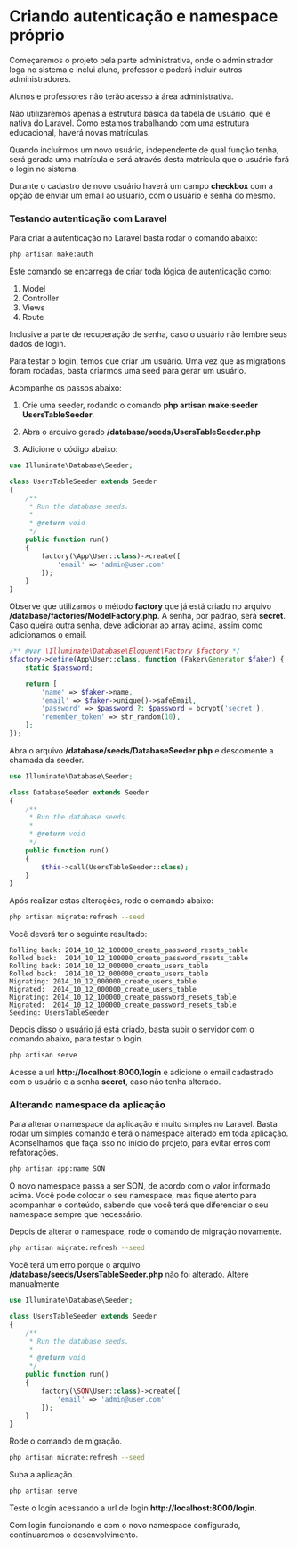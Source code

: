 # Criando autenticação e namespace próprio

Começaremos o projeto pela parte administrativa, onde o administrador loga no sistema e inclui aluno, professor e poderá incluir outros administradores.

Alunos e professores não terão acesso à área administrativa.

Não utilizaremos apenas a estrutura básica da tabela de usuário, que é nativa do Laravel. Como estamos trabalhando com uma estrutura educacional, haverá novas matrículas.

Quando incluírmos um novo usuário, independente de qual função tenha, será gerada uma matrícula e será através desta matrícula que o usuário fará o login no sistema.

Durante o cadastro de novo usuário haverá um campo **checkbox** com a opção de enviar um email ao usuário, com o usuário e senha do mesmo.

### Testando autenticação com Laravel

Para criar a autenticação no Laravel basta rodar o comando abaixo:

```sh
php artisan make:auth
```

Este comando se encarrega de criar toda lógica de autenticação como:

1. Model
2. Controller
3. Views
4. Route

Inclusive a parte de recuperação de senha, caso o usuário não lembre seus dados de login.

Para testar o login, temos que criar um usuário. Uma vez que as migrations foram rodadas, basta criarmos uma seed para gerar um usuário. 

Acompanhe os passos abaixo:

1. Crie uma seeder, rodando o comando **php artisan make:seeder UsersTableSeeder**.

2. Abra o arquivo gerado **/database/seeds/UsersTableSeeder.php**

3. Adicione o código abaixo:

```php
use Illuminate\Database\Seeder;

class UsersTableSeeder extends Seeder
{
    /**
     * Run the database seeds.
     *
     * @return void
     */
    public function run()
    {
        factory(\App\User::class)->create([
            'email' => 'admin@user.com'
        ]);
    }
}
```

Observe que utilizamos o método **factory** que já está criado no arquivo **/database/factories/ModelFactory.php**. A senha, por padrão, será **secret**. Caso queira outra senha, deve adicionar ao array acima, assim como adicionamos o email.

```php
/** @var \Illuminate\Database\Eloquent\Factory $factory */
$factory->define(App\User::class, function (Faker\Generator $faker) {
    static $password;

    return [
        'name' => $faker->name,
        'email' => $faker->unique()->safeEmail,
        'password' => $password ?: $password = bcrypt('secret'),
        'remember_token' => str_random(10),
    ];
});
```

Abra o arquivo **/database/seeds/DatabaseSeeder.php** e descomente a chamada da seeder.

```php
use Illuminate\Database\Seeder;

class DatabaseSeeder extends Seeder
{
    /**
     * Run the database seeds.
     *
     * @return void
     */
    public function run()
    {
        $this->call(UsersTableSeeder::class);
    }
}
```

Após realizar estas alterações, rode o comando abaixo:

```sh
php artisan migrate:refresh --seed
```

Você deverá ter o seguinte resultado:

```
Rolling back: 2014_10_12_100000_create_password_resets_table
Rolled back:  2014_10_12_100000_create_password_resets_table
Rolling back: 2014_10_12_000000_create_users_table
Rolled back:  2014_10_12_000000_create_users_table
Migrating: 2014_10_12_000000_create_users_table
Migrated:  2014_10_12_000000_create_users_table
Migrating: 2014_10_12_100000_create_password_resets_table
Migrated:  2014_10_12_100000_create_password_resets_table
Seeding: UsersTableSeeder
```

Depois disso o usuário já está criado, basta subir o servidor com o comando abaixo, para testar o login.

```sh
php artisan serve
```

Acesse a url **http://localhost:8000/login** e adicione o email cadastrado com o usuário e a senha **secret**, caso não tenha alterado.

### Alterando namespace da aplicação

Para alterar o namespace da aplicação é muito simples no Laravel. Basta rodar um simples comando e terá o namespace alterado em toda aplicação. Aconselhamos que faça isso no início do projeto, para evitar erros com refatorações.

```sh
php artisan app:name SON
```

O novo namespace passa a ser SON, de acordo com o valor informado acima. Você pode colocar o seu namespace, mas fique atento para acompanhar o conteúdo, sabendo que você terá que diferenciar o seu namespace sempre que necessário.

Depois de alterar o namespace, rode o comando de migração novamente.

```sh
php artisan migrate:refresh --seed
```

Você terá um erro porque o arquivo **/database/seeds/UsersTableSeeder.php** não foi alterado. Altere manualmente.

```php
use Illuminate\Database\Seeder;

class UsersTableSeeder extends Seeder
{
    /**
     * Run the database seeds.
     *
     * @return void
     */
    public function run()
    {
        factory(\SON\User::class)->create([
            'email' => 'admin@user.com'
        ]);
    }
}
```

Rode o comando de migração.

```sh
php artisan migrate:refresh --seed
```

Suba a aplicação.

```sh
php artisan serve
```

Teste o login acessando a url de login **http://localhost:8000/login**.

Com login funcionando e com o novo namespace configurado, continuaremos o desenvolvimento.